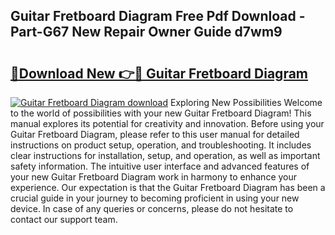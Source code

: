 ## Guitar Fretboard Diagram Free Pdf Download - Part-G67 New Repair Owner Guide d7wm9

# <h2><a href="http://dfhstm.blite.top/?on=Guitar+Fretboard+Diagram">🔗Download New 👉🔴 Guitar Fretboard Diagram</a></h2>

[![Guitar Fretboard Diagram download](https://i.imgur.com/lujVjoI.png)](http://dfhstm.blite.top/?on=Guitar+Fretboard+Diagram)
Exploring New Possibilities Welcome to the world of possibilities with your new Guitar Fretboard Diagram! This manual explores its potential for creativity and innovation. Before using your Guitar Fretboard Diagram, please refer to this user manual for detailed instructions on product setup, operation, and troubleshooting. It includes clear instructions for installation, setup, and operation, as well as important safety information. The intuitive user interface and advanced features of your new Guitar Fretboard Diagram work in harmony to enhance your experience. Our expectation is that the Guitar Fretboard Diagram has been a crucial guide in your journey to becoming proficient in using your new device. In case of any queries or concerns, please do not hesitate to contact our support team.
